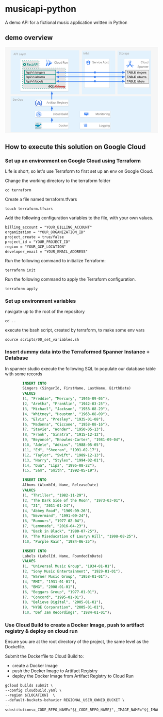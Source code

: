 # musicapi-python
A demo API for a fictional music application written in Python

## demo overview

![Diagram of the demo architecture.](images/api_demo_architecture_v2.png)

## How to execute this solution on Google Cloud

### Set up an environment on Google Cloud using Terraform

Life is short, so let's use Terraform to first set up an env on Google Cloud.

Change the working directory to the terraform folder

```shell
cd terraform
```

Create a file named terraform.tfvars

```shell
touch terraform.tfvars
```

Add the following configuration variables to the file, with your own values.

```shell
billing_account = "YOUR_BILLING_ACCOUNT"
organization = "YOUR_ORGANIZATION_ID"
project_create = true/false
project_id = "YOUR_PROJECT_ID"
region = "YOUR_GCP_LOCATION"
developer_email = "YOUR_EMAIL_ADDRESS"
```

Run the following command to initialize Terraform:
```shell
terraform init
```

Run the following command to apply the Terraform configuration.
```shell
terraform apply
```

### Set up environment variables

navigate up to the root of the repository
```shell
cd ..
```

execute the bash script, created by terraform, to make some env vars
```shell
source scripts/00_set_variables.sh
```

### Insert dummy data into the Terraformed Spanner Instance + Database

In spanner studio execute the following SQL to populate our database table with some records
```sql
        INSERT INTO 
        Singers (SingerId, FirstName, LastName, BirthDate) 
        VALUES 
        (1, "Freddie", "Mercury", "1946-09-05"),
        (2, "Aretha", "Franklin", "1942-03-25"),
        (3, "Michael", "Jackson", "1958-08-29"),
        (4, "Whitney", "Houston", "1963-08-09"),
        (5, "Elvis", "Presley", "1935-01-08"),
        (6, "Madonna", "Ciccone", "1958-08-16"),
        (7, "Stevie", "Wonder", "1950-05-13"),
        (8, "Frank", "Sinatra", "1915-12-12"),
        (9, "Beyoncé", "Knowles-Carter", "1981-09-04"),
        (10, "Adele", "Adkins", "1988-05-05"),
        (11, "Ed", "Sheeran", "1991-02-17"),
        (12, "Taylor", "Swift", "1989-12-13"),
        (13, "Harry", "Styles", "1994-02-01"),
        (14, "Dua", "Lipa", "1995-08-22"),
        (15, "Sam", "Smith", "1992-05-19");
```

```sql
        INSERT INTO 
        Albums (AlumbId, Name, ReleaseDate) 
        VALUES 
        (1, "Thriller", "1982-11-29"),
        (2, "The Dark Side of the Moon", "1973-03-01"),
        (3, "21", "2011-01-24"),
        (4, "Abbey Road", "1969-09-26"),
        (5, "Nevermind", "1991-09-24"),
        (6, "Rumours", "1977-02-04"),
        (7, "Lemonade", "2016-04-23"),
        (8, "Back in Black", "1980-07-25"),
        (9, "The Miseducation of Lauryn Hill", "1998-08-25"),
        (10, "Purple Rain", "1984-06-25");
```

```sql
        INSERT INTO 
        Labels (LabelId, Name, FoundedInDate)
        VALUES
        (1, "Universal Music Group", "1934-01-01"),
        (2, "Sony Music Entertainment", "1929-01-01"),
        (3, "Warner Music Group", "1958-01-01"),
        (4, "EMI", "1931-01-01"),
        (5, "BMG", "2008-01-01"),
        (6, "Beggars Group", "1977-01-01"),
        (7, "Concord", "1995-01-01"),
        (8, "Believe Digital", "2005-01-01"),
        (9, "HYBE Corporation", "2005-01-01"),
        (10, "Def Jam Recordings", "1984-01-01");
```

### Use Cloud Build to create a Docker Image, push to artifact registry & deploy on cloud run

Ensure you are at the root directory of the project, the same level as the Dockefile.

Submit the Dockerfile to Cloud Build to:
 - create a Docker Image
 - push the Docker Image to Artifact Registry
 - deploy the Docker Image from Artifact Registry to Cloud Run

```shell
gcloud builds submit \
--config cloudbuild.yaml \
--region ${LOCATION}  \
--default-buckets-behavior REGIONAL_USER_OWNED_BUCKET \
--substitutions=_CODE_REPO_NAME="${_CODE_REPO_NAME}",_IMAGE_NAME="${_IMAGE_NAME}",_IMAGE_TAG="${_IMAGE_TAG},_SERVICE_ACCOUNT_EMAIL=${SERVICE_ACCOUNT_EMAIL},_SPANNER_INSTANCE_ID=${SPANNER_INSTANCE_ID},_SPANNER_DATABASE_ID=${SPANNER_DATABASE_ID}"
```

